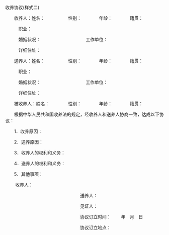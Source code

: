 



收养协议(样式二)



 

　　收养人：姓名：　　　　　 性别：　　　　年龄：　　　　籍贯：

　　　职业：

　　　婚姻状况：　　　　　　　　　　 工作单位：

　　　详细住址：

　　送养人：姓名：　　　　　 性别：　　　　年龄：　　　　籍贯：

　　　职业：

　　　婚姻状况：　　　　　　　　　　 工作单位：

　　　详细住址：

　　被收养人：姓名：　　　　 性别：　　　　年龄：　　　　籍贯：

　　根据中华人民共和国收养法的规定，经收养人和送养人协商一致，达成以下协议：

　　1．收养原因：

　　2．送养原因：

　　3．收养人的权利和义务：

　　4．送养人的权利和义务：

　　5．其他事项：　　　　　　　　　　　　　　　　　　　　

　　 收养人：

　　　　　　　　　　　　　　　　　送养人：

　　　　　　　　　　　　　　　　　见证人：

　　　　　　　　　　　　　　　　　协议订立时间：　　 年　月　日

　　　　　　　　　　　　　　　　　协议订立地点：